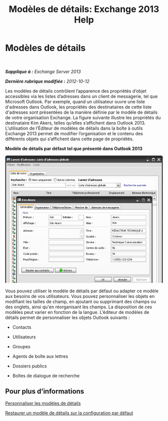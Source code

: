 ﻿---
title: 'Modèles de détails: Exchange 2013 Help'
TOCTitle: Modèles de détails
ms:assetid: 26f02e47-1540-4840-afe0-600c97368cac
ms:mtpsurl: https://technet.microsoft.com/fr-fr/library/JJ673049(v=EXCHG.150)
ms:contentKeyID: 50477775
ms.date: 04/24/2018
mtps_version: v=EXCHG.150
ms.translationtype: HT
---

# Modèles de détails

 

_**Sapplique à :** Exchange Server 2013_

_**Dernière rubrique modifiée :** 2012-10-12_

Les modèles de détails contrôlent l’apparence des propriétés d’objet accessibles via les listes d’adresses dans un client de messagerie, tel que Microsoft Outlook. Par exemple, quand un utilisateur ouvre une liste d'adresses dans Outlook, les propriétés des destinataires de cette liste d'adresses sont présentées de la manière définie par le modèle de détails de votre organisation Exchange. La figure suivante illustre les propriétés du destinataire Kim Akers, telles qu’elles s’affichent dans Outlook 2013. L’utilisation de l’Éditeur de modèles de détails dans la boîte à outils Exchange 2013 permet de modifier l’organisation et le contenu des différents objets qui s’affichent dans cette page de propriétés.

**Modèle de détails par défaut tel que présenté dans Outlook 2013**

![Modèle de détails par défaut dans Outlook 2007](images/JJ556601.a0af8aca-663d-4702-ab2f-9a342f481cdf(EXCHG.150).gif "Modèle de détails par défaut dans Outlook 2007")

Vous pouvez utiliser le modèle de détails par défaut ou adapter ce modèle aux besoins de vos utilisateurs. Vous pouvez personnaliser les objets en modifiant les tailles de champ, en ajoutant ou supprimant des champs ou des onglets, ainsi qu'en réorganisant les champs. La disposition de ces modèles peut varier en fonction de la langue. L’éditeur de modèles de détails permet de personnaliser les objets Outlook suivants :

  - Contacts

  - Utilisateurs

  - Groupes

  - Agents de boîte aux lettres

  - Dossiers publics

  - Boîtes de dialogue de recherche

## Pour plus d’informations

[Personnaliser les modèles de détails](customize-details-templates-exchange-2013-help.md)

[Restaurer un modèle de détails sur la configuration par défaut](restore-a-details-template-to-the-default-configuration-exchange-2013-help.md)

